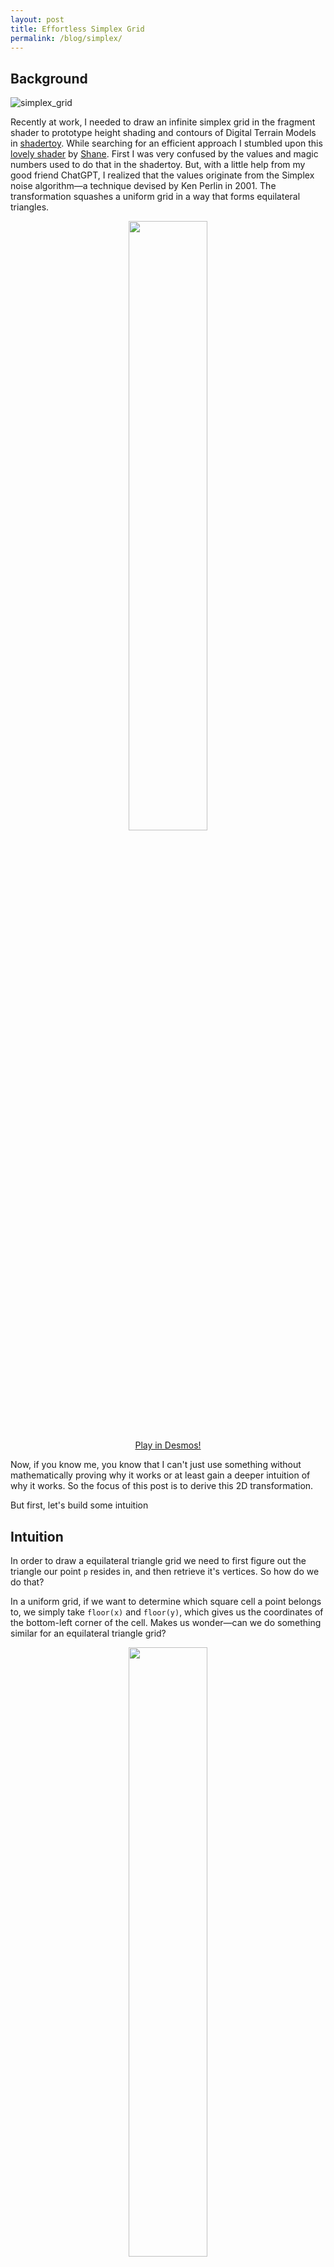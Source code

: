 ```yaml
---
layout: post
title: Effortless Simplex Grid  
permalink: /blog/simplex/
---
```


## Background

![simplex_grid](https://github.com/user-attachments/assets/1a236363-13d9-4cac-bef5-e7f4da192a46)

Recently at work, I needed to draw an infinite simplex grid in the fragment shader to prototype height shading and contours of Digital Terrain Models in [shadertoy](https://www.shadertoy.com/view/3cXXDl). While searching for an efficient approach I stumbled upon this [lovely shader](https://www.shadertoy.com/view/WtfGDX) by [Shane](https://www.shadertoy.com/user/Shane). First I was very confused by the values and magic numbers used to do that in the shadertoy. But, with a little help from my good friend ChatGPT, I realized that the values originate from the Simplex noise algorithm—a technique devised by Ken Perlin in 2001. The transformation squashes a uniform grid in a way that forms equilateral triangles.

<p align="center">
  <img src="https://github.com/user-attachments/assets/20d6ba72-33e4-470f-bc85-866884ba9918" style="width: 50%; height: auto;">
  <br>
  <a href="https://www.desmos.com/calculator/azj9ewvl5b">Play in Desmos!</a>
</p>

Now, if you know me, you know that I can't just use something without mathematically proving why it works or at least gain a deeper intuition of why it works. So the focus of this post is to derive this 2D transformation.

But first, let's build some intuition

## Intuition

In order to draw a equilateral triangle grid we need to first figure out the triangle our point `p` resides in, and then retrieve it's vertices. So how do we do that?

In a uniform grid, if we want to determine which square cell a point belongs to, we simply take `floor(x)` and `floor(y)`, which gives us the coordinates of the bottom-left corner of the cell. Makes us wonder—can we do something similar for an equilateral triangle grid?

<p align="center">
  <img src="https://github.com/user-attachments/assets/c2d19064-e4ae-4eaa-9643-0cc97488bd03" style="width: 50%; height: auto;">
  <br>
  <a href="https://www.desmos.com/calculator/7qj5todlyv">Play in Desmos!</a>
</p>

If only we could just `floor()` our point and instantly get the nearest triangle corner! Unfortunately, life isn’t that simple... or is it?

This is exactly where the simplex transformation comes in. We stretch and shear our space so that the equilateral triangles lie perfectly with the square grids. Now in this transform space we simple `floor()` our point in question to snap it to the closest grid corner—just like we would in a uniform grid.
We then transform that snapped corner back into our original space where it now represents the triangle corner.

<p align="center">
  <img src="https://raw.githubusercontent.com/Erfan-Ahmadi/erfan-ahmadi.github.io/master/images/Simplex/steps.gif" style="width: 50%; height: auto;">
  <br>
  <a href="https://www.desmos.com/calculator/23d2qbuvzm">Play in Desmos!</a>
</p>

So Effortless and Efficient!

## Derivation of this transformation

Now, let's derive this transformation based on assumptions on how it should behave:

### Observation 1: Linearity and Matrix Representation
The transformation preserves straight lines and maintains parallelism without translation, it must be a linear transformation.

It is a linear transformation in 2D, so it can be represented by a 2×2 matrix:

$$
\begin{bmatrix} a & b \\ c & d \end{bmatrix}
$$

### Observation 2: It is a symmetric transformation!

We're squashing perperndicular to the $x=y$ diagonal. This is a shear along diagonal where:
1. Points on the x=y line stay on the $x=y$ line.
2. Lines perpendicular to x=y, stay perperndicular to x=y line (and Points on the $x=-y$ line stay on the $x=-y$ line)

Based on the facts above we can deduce that the transformation is a symmetrical one!

$$
\begin{bmatrix} a & b \\ b & a \end{bmatrix}
$$

### Observation 3: Lines parallel to the x=y will not be affected by the transformation
We're squashing perperndicular to the x=y diagonal, any line parallel to it will remain on it's position.

<p align="center">
  <img src="https://github.com/user-attachments/assets/84b147b6-de68-4557-96e4-ea1aed9e07c5" style="width: 50%; height: auto;">
  <br>
  <a href="https://www.desmos.com/calculator/7qj5todlyv">Play in Desmos!</a>
</p>

 for example let's see how $y=x+1$ is affected:
 
$$
\begin{bmatrix} a & b \\ b & a \end{bmatrix} 
\begin{bmatrix} x \\ x+1 \end{bmatrix} =
\begin{bmatrix} ax + b(x+1) \\ bx + a(x+1) \end{bmatrix}
$$

the result still should be on the $y=x+1$ line, For this to hold true we must have $a=b+1$

The matrix transformation now has reduced to this:

$$
\begin{bmatrix} b+1 & b \\ b & b+1 \end{bmatrix}
$$

### Deriving the value

Based on the constraints and observations above we have discovered that the whole 2x2 linear transformation depends on a single value. [see how changing this value will affect the transformation](https://www.desmos.com/calculator/azj9ewvl5b).

Now, we need to find the value that will result in equilateral triangles. In other words, we need to find the value of $b$ for which the diagonal of the grid cell will have the same length as its sides.

To put it another way: find for what value of $b$, length of the transformed $(1, 0)$ will be equal to transformed $(1, 1)$


2. Transforming $ (1, 1) $

$$
\begin{bmatrix} b+1 & b \\ b & b+1 \end{bmatrix}
\begin{bmatrix} 1 \\ 1 \end{bmatrix}
=
\begin{bmatrix} 2b+1 \\ 2b+1 \end{bmatrix}
$$

2. Transforming $ (0, 1) $

$$
\begin{bmatrix} b+1 & b \\ b & b+1 \end{bmatrix}
\begin{bmatrix} 0 \\ 1 \end{bmatrix}
=
\begin{bmatrix} b \\ b+1 \end{bmatrix}
$$

We want these two to have the same length, we solve for $b$ in the equation below:

$$
\sqrt{(2b+1)^2 + (2b+1)^2} = \sqrt{b^2 + (b+1)^2}
$$

One of the two solutions to this is:

$$
\frac{\sqrt{3}-3}{6}
$$

The other solution mirrors the grid.

We have found the value used to transform a grid! 

Here is the final transformation used to get the uniform grid into simplex space:

\begin{bmatrix}
\frac{\sqrt{3}-3}{6} + 1 & \frac{\sqrt{3}-3}{6} \\
\frac{\sqrt{3}-3}{6} & \frac{\sqrt{3}-3}{6} + 1
\end{bmatrix}

### Final words

I hope you have found this blog post useful. I’ve tried, in my own way, to show how some problems can be solved in a simple way. If you’ve found any errors in my logic or math, please contact me.

## References
- [Shadertoy that motivated me to write this - by user Shane](https://www.shadertoy.com/view/WtfGDX)
- [Simplex Noise](https://en.wikipedia.o[rg/wiki/Simplex_noise)
- [Ken Perlin](https://en.wikipedia.org/wiki/Ken_Perlin)
- [Symmetric_matrix](https://en.wikipedia.org/wiki/Symmetric_matrix)
- [Linear Transformation](https://en.wikipedia.org/wiki/Linear_map)

